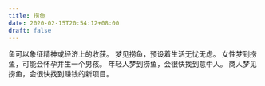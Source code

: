 ```yaml
---
title: 捞鱼
date: 2020-02-15T20:54:12+08:00
draft: false
---
```


鱼可以象征精神或经济上的收获。
梦见捞鱼，预设着生活无忧无虑。
女性梦到捞鱼，可能会怀孕并生一个男孩。
年轻人梦到捞鱼，会很快找到意中人。
商人梦见捞鱼，会很快找到赚钱的新项目。
